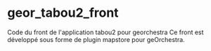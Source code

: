 # geor_tabou2_front
Code du front de l'application tabou2 pour georchestra 
Ce front est développé sous forme de plugin mapstore pour geOrchestra.
